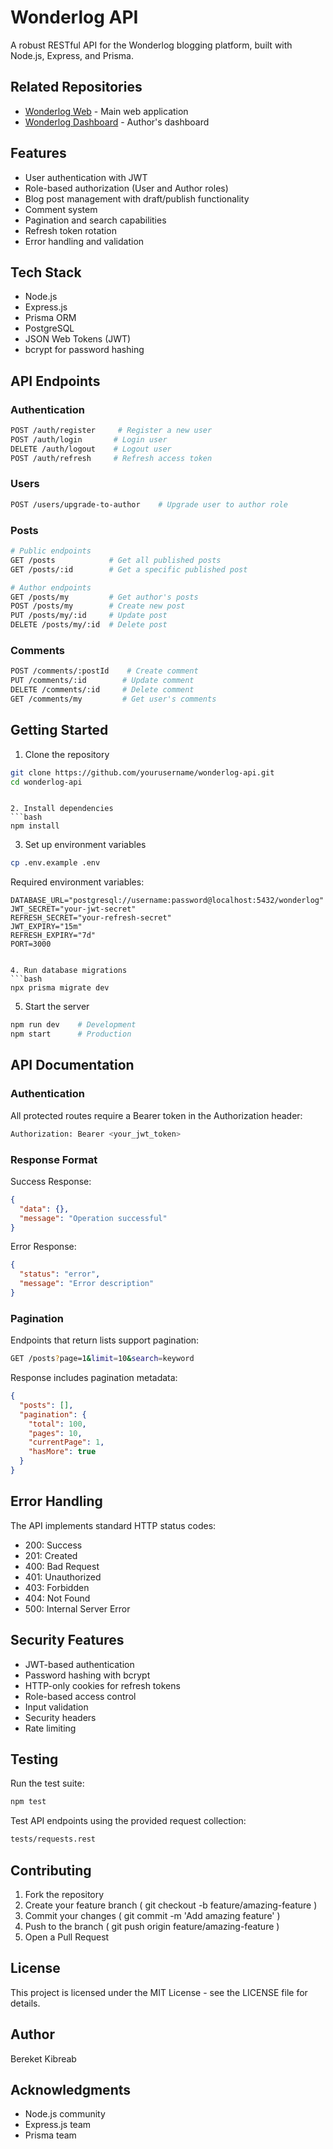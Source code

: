 # Wonderlog API

A robust RESTful API for the Wonderlog blogging platform, built with Node.js, Express, and Prisma.

## Related Repositories

- [Wonderlog Web](https://github.com/bereketkib/wonderlog-web) - Main web application
- [Wonderlog Dashboard](https://github.com/bereketkib/wonderlog-dashboard) - Author's dashboard

## Features

- User authentication with JWT
- Role-based authorization (User and Author roles)
- Blog post management with draft/publish functionality
- Comment system
- Pagination and search capabilities
- Refresh token rotation
- Error handling and validation

## Tech Stack

- Node.js
- Express.js
- Prisma ORM
- PostgreSQL
- JSON Web Tokens (JWT)
- bcrypt for password hashing

## API Endpoints

### Authentication

```bash
POST /auth/register     # Register a new user
POST /auth/login       # Login user
DELETE /auth/logout    # Logout user
POST /auth/refresh     # Refresh access token
```

### Users

```bash
POST /users/upgrade-to-author    # Upgrade user to author role
```

### Posts

```bash
# Public endpoints
GET /posts            # Get all published posts
GET /posts/:id        # Get a specific published post

# Author endpoints
GET /posts/my         # Get author's posts
POST /posts/my        # Create new post
PUT /posts/my/:id     # Update post
DELETE /posts/my/:id  # Delete post
```

### Comments

```bash
POST /comments/:postId    # Create comment
PUT /comments/:id        # Update comment
DELETE /comments/:id     # Delete comment
GET /comments/my         # Get user's comments
```

## Getting Started

1. Clone the repository

```bash
git clone https://github.com/yourusername/wonderlog-api.git
cd wonderlog-api
```

````

2. Install dependencies
```bash
npm install
````

3. Set up environment variables

```bash
cp .env.example .env
```

Required environment variables:

```env
DATABASE_URL="postgresql://username:password@localhost:5432/wonderlog"
JWT_SECRET="your-jwt-secret"
REFRESH_SECRET="your-refresh-secret"
JWT_EXPIRY="15m"
REFRESH_EXPIRY="7d"
PORT=3000
```

````

4. Run database migrations
```bash
npx prisma migrate dev
````

5. Start the server

```bash
npm run dev    # Development
npm start      # Production
```

## API Documentation

### Authentication

All protected routes require a Bearer token in the Authorization header:

```bash
Authorization: Bearer <your_jwt_token>
```

### Response Format

Success Response:

```json
{
  "data": {},
  "message": "Operation successful"
}
```

Error Response:

```json
{
  "status": "error",
  "message": "Error description"
}
```

### Pagination

Endpoints that return lists support pagination:

```bash
GET /posts?page=1&limit=10&search=keyword
```

Response includes pagination metadata:

```json
{
  "posts": [],
  "pagination": {
    "total": 100,
    "pages": 10,
    "currentPage": 1,
    "hasMore": true
  }
}
```

## Error Handling

The API implements standard HTTP status codes:

- 200: Success
- 201: Created
- 400: Bad Request
- 401: Unauthorized
- 403: Forbidden
- 404: Not Found
- 500: Internal Server Error

## Security Features

- JWT-based authentication
- Password hashing with bcrypt
- HTTP-only cookies for refresh tokens
- Role-based access control
- Input validation
- Security headers
- Rate limiting

## Testing

Run the test suite:

```bash
npm test
```

Test API endpoints using the provided request collection:

```bash
tests/requests.rest
```

## Contributing

1. Fork the repository
2. Create your feature branch ( git checkout -b feature/amazing-feature )
3. Commit your changes ( git commit -m 'Add amazing feature' )
4. Push to the branch ( git push origin feature/amazing-feature )
5. Open a Pull Request

## License

This project is licensed under the MIT License - see the LICENSE file for details.

## Author

Bereket Kibreab

## Acknowledgments

- Node.js community
- Express.js team
- Prisma team
